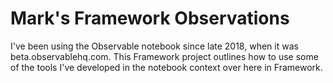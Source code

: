 # Mark's Framework Observations

I've been using the Observable notebook since late 2018, when it was beta.observablehq.com. This Framework project outlines how to use some of the tools I've developed in the notebook context over here in Framework.
